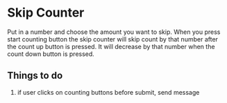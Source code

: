 # Skip Counter

Put in a number and choose the amount you want to skip. When you press start counting button the skip counter will skip count by that number after the count up button is pressed. It will decrease by that number when the count down button is pressed. 

## Things to do

1. if user clicks on counting buttons before submit, send message


